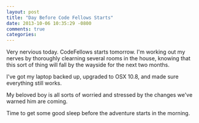 ```yaml
---
layout: post
title: "Day Before Code Fellows Starts"
date: 2013-10-06 10:35:29 -0800
comments: true
categories: 
---
```

Very nervious today.  CodeFellows starts tomorrow.  I'm working out my nerves by thoroughly clearning several rooms in the house, knowing that this sort of thing will fall by the wayside for the next two months.

I've got my laptop backed up, upgraded to OSX 10.8, and made sure everything still works.

My beloved boy is all sorts of worried and stressed by the changes we've warned him are coming.

Time to get some good sleep before the adventure starts in the morning.
